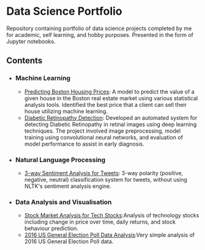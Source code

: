 # Data Science Portfolio
Repository containing portfolio of data science projects completed by me for academic, self learning, and hobby purposes. Presented in the form of Jupyter notebooks.

## Contents

- ### Machine Learning
	- [Predicting Boston Housing Prices](https://github.com/sujithprog/Projects/tree/main/Boston%20housing%20Analysis%20Project): A model to predict the value of a given house in the Boston real estate market using various statistical 
           analysis tools. Identified the best price that a client can sell their house utilizing machine learning.
   	- [Diabetic Retinopathy Detection](https://github.com/sujithprog/Projects/tree/main/Diabetic%20retinopathy%20detection): Developed an automated system for detecting Diabetic Retinopathy in retinal images using deep learning 
          techniques. The project involved image preprocessing, model training using convolutional neural networks, and evaluation of model performance to assist in early diagnosis.


- ### Natural Language Processing
	- [3-way Sentiment Analysis for Tweets](https://github.com/sujithprog/Projects/tree/main/Sentiment%20Analysis%20for%20tweets): 3-way polarity (positive, negative, neutral) classification system for tweets, without using NLTK's 
          sentiment analysis engine.

- ### Data Analysis and Visualisation
	
	- [Stock Market Analysis for Tech Stocks](https://github.com/sujithprog/Projects/tree/main/Stock%20Market%20Analysis):Analysis of technology stocks including change in price over time, daily returns, and stock behaviour prediction.
	- [2016 US General Election Poll Data Analysis](https://github.com/sujithprog/Projects/tree/main/2016%20General%20Election%20Poll%20Analysis):Very simple analysis of 2016 US General Election Poll data.

